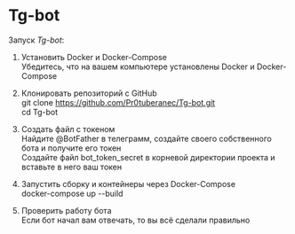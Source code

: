 # Tg-bot
Запуск *Tg-bot*: <br>
1. Установить Docker и Docker-Compose <br>
    Убедитесь, что на вашем компьютере установлены Docker и Docker-Compose <br>

2. Клонировать репозиторий с GitHub <br>
    git clone https://github.com/Pr0tuberanec/Tg-bot.git <br>
    cd Tg-bot <br>

3. Создать файл с токеном <br>
    Найдите @BotFather в телеграмм, создайте своего собственного бота и получите его токен <br>
    Создайте файл bot_token_secret в корневой директории проекта и вставьте в него ваш токен <br>

4. Запустить сборку и контейнеры через Docker-Compose <br>
        docker-compose up --build <br>

5. Проверить работу бота <br>
    Если бот начал вам отвечать, то вы всё сделали правильно <br>
